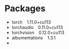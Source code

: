# Packages
* torch &ensp; 1.11.0+cu113
* torchaudio &ensp; 0.11.0+cu113
* torchvision &ensp; 0.12.0+cu113
* albumentations &ensp; 1.3.1
* 
